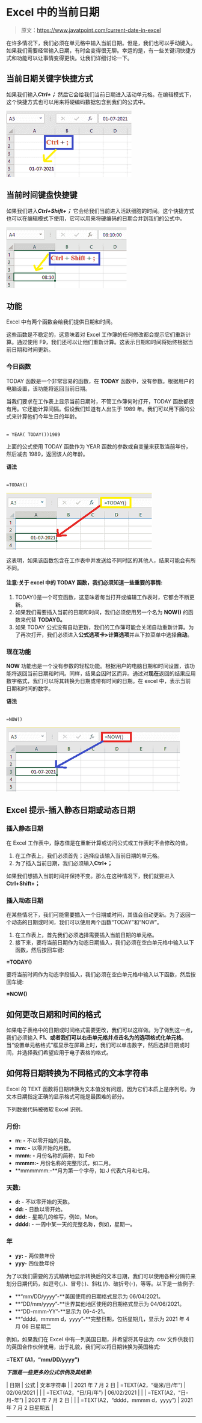 # Excel 中的当前日期

> 原文：<https://www.javatpoint.com/current-date-in-excel>

在许多情况下，我们必须在单元格中输入当前日期。但是，我们也可以手动键入。如果我们需要经常输入日期，有时会变得很无聊。幸运的是，有一些关键词快捷方式和功能可以让事情变得更快。让我们详细讨论一下。

## 当前日期关键字快捷方式

如果我们输入***Ctrl+；*** 然后它会给我们当前日期进入活动单元格。在编辑模式下，这个快捷方式也可以用来将硬编码数据包含到我们的公式中。

![Current Date in Excel](img/1af5958e822272acd588045578710d1f.png)

## 当前时间键盘快捷键

如果我们进入***Ctrl+Shift+；*** 它会给我们当前进入活跃细胞的时间。这个快捷方式也可以在编辑模式下使用，它可以用来将硬编码的日期合并到我们的公式中。

![Current Date in Excel](img/3e6fd61c0e480b7eb0e316d068f20864.png)

## 功能

Excel 中有两个函数会给我们提供日期和时间。

这些函数是不稳定的，这意味着对 Excel 工作簿的任何修改都会提示它们重新计算。通过使用 F9，我们还可以让他们重新计算。这表示日期和时间将始终根据当前日期和时间更新。

### 今日函数

TODAY 函数是一个非常容易的函数，在 **TODAY** 函数中，没有参数。根据用户的电脑设置，该功能将返回当前日期。

当我们要求在工作表上显示当前日期时，不管工作簿何时打开，TODAY 函数都很有用。它还能计算间隔。假设我们知道有人出生于 1989 年。我们可以用下面的公式来计算他们今年生日的年龄。

```

= YEAR( TODAY())1989

```

上面的公式使用 TODAY 函数作为 YEAR 函数的参数或自变量来获取当前年份，然后减去 1989，返回该人的年龄。

**语法**

```

=TODAY()

```

![Current Date in Excel](img/59b641a215a1ee6a62b6ccff94aeeb06.png)

这表明，如果该函数包含在工作表中并发送给不同时区的其他人，结果可能会有所不同。

#### 注意:关于 excel 中的 TODAY 函数，我们必须知道一些重要的事情:

1.  TODAY()是一个可变函数，这意味着每当打开或编辑工作表时，它都会不断更新。
2.  如果我们需要插入当前的日期和时间，我们必须使用另一个名为 **NOW()** 的函数来代替 **TODAY()。**
3.  如果 TODAY 公式没有自动更新，我们的工作簿可能会关闭自动重新计算。为了再次打开，我们必须进入**公式选项卡>计算选项**并从下拉菜单中选择**自动**。

### 现在功能

**NOW** 功能也是一个没有参数的轻松功能。根据用户的电脑日期和时间设置，该功能将返回当前日期和时间。同样，结果会因时区而异。通过对**现在**返回的结果应用数字格式，我们可以将其转换为日期或带有时间的日期。在 excel 中，表示当前日期和时间的数字。

**语法**

```

=NOW()

```

![Current Date in Excel](img/1144cf440248681082b5786e06b7ec8b.png)

## Excel 提示-插入静态日期或动态日期

### 插入静态日期

在 Excel 工作表中，静态值是在重新计算或访问公式或工作表时不会修改的值。

1.  在工作表上，我们必须首先；选择应该输入当前日期的单元格。
2.  为了插入当前日期，我们必须输入**Ctrl+；**

如果我们想插入当前时间并保持不变。那么在这种情况下，我们就要进入**Ctrl+Shift+；**

### 插入动态日期

在某些情况下，我们可能需要插入一个日期或时间，其值会自动更新。为了返回一个动态的日期或时间，我们可以使用两个函数“TODAY”和“NOW”。

1.  在工作表上，首先我们必须选择需要插入当前日期的单元格。
2.  接下来，要将当前日期作为动态日期插入，我们必须在空白单元格中输入以下函数，然后按回车键:

**=TODAY()**

要将当前时间作为动态字段插入，我们必须在空白单元格中输入以下函数，然后按回车键:

**=NOW()**

## 如何更改日期和时间的格式

如果电子表格中的日期或时间格式需要更改，我们可以这样做。为了做到这一点，我们必须输入 **F1、**或者我们可以右击单元格并点击名为**的选项格式化单元格**。当“设置单元格格式”框显示在屏幕上时，我们可以单击数字，然后选择日期或时间，并选择我们希望应用于电子表格的格式。

## 如何将日期转换为不同格式的文本字符串

Excel 的 TEXT 函数将日期转换为文本值没有问题，因为它们本质上是序列号。为文本日期指定正确的显示格式可能是最困难的部分。

下列数据代码被微软 Excel 识别。

### 月份:

*   **m: -** 不以零开始的月数。
*   **mm: -** 以零开始的月数。
*   **mmm: -** 月份名称的简称，如 Feb
*   **mmmm:-** 月份名称的完整形式，如二月。
*   **mmmmmm:-**月为第一个字母，如 J 代表六月和七月。

### 天数:

*   **d: -** 不以零开始的天数。
*   **dd: -** 日数以零开始。
*   **ddd: -** 星期几的缩写，例如，Mon。
*   **dddd: -** 一周中某一天的完整名称，例如，星期一。

### 年

*   **yy: -** 两位数年份
*   **yyy-** 四位数年份

为了以我们需要的方式精确地显示转换后的文本日期，我们可以使用各种分隔符来划分日期代码，如逗号(，)、冒号(:)、斜杠(/)、破折号(-)，等等。以下是一些例子:

*   **“mm/DD/yyyy”-**美国使用的日期格式显示为 06/04/2021。
*   **“DD/mm/yyyy”-**世界其他地区使用的日期格式显示为 04/06/2021。
*   **“DD-mmm-YY”-**显示为 06-4-21。
*   **“dddd，mmmm d，yyyy”-**完整日期，包括星期几，显示为 2021 年 4 月 06 日星期二

例如，如果我们在 Excel 中有一列美国日期，并希望将其导出为. csv 文件供我们的英国合作伙伴使用，出于礼貌，我们可以将日期转换为英国格式:

**=TEXT (A1，“mm/DD/yyyy”)**

***下面是一些更多的公式示例及其结果:***

| 日期 | 公式 | 文本字符串 |
| 2021 年 7 月 2 日 | =TEXT(A2，“毫米/日/年”) | 02/06/2021 |
|  | =TEXT(A2，“日/月/年”) | 06/02/2021 |
|  | =TEXT(A2，“日-月-年”) | 2021 年 7 月 2 日 |
|  | =TEXT(A2，“dddd，mmmm d，yyyy”) | 2021 年 7 月 2 日星期五 |

* * *